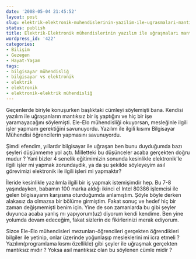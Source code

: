 ```yaml
---
date: '2008-05-04 21:45:52'
layout: post
slug: elektrik-elektronik-muhendislerinin-yazilim-ile-ugrasmalari-mantiksizdir
status: publish
title: Elektrik-Elektronik mühendislerinin yazılım ile uğraşmaları mantıksızdır
wordpress_id: '422'
categories:
- Bilişim
- Gezegen
- Hayat-Yaşam
tags:
- bilgisayar mühendisliğ
- bilgisayar vs elektronik
- elektrik
- elektronik
- elektronik-elektrik mühendisliğ
---
```


Geçenlerde biriyle konuşurken başlıktaki cümleyi söylemişti bana. Kendisi yazılım ile uğraşanların mantıksız bir iş yaptığını ve hiç bir işe yaramayacağını söylemişti. Ele-Elo mühendisliği okuyorsan, mesleğinle ilgili işler yapmam gerektiğini savunuyordu. Yazılım ile ilgili kısımı Bilgisayar Mühendisi öğrencilerin yapmasını savunuyordu.   
  
Şimdi efendim, yıllardır bilgisayar ile uğraşan ben bunu duyduğumda bazı şeyleri düşünmeme yol açtı. Milletteki bu düşünceler acaba gerçekten doğru mudur ? Yani bizler 4 senelik eğitimimizin sonunda kesinlikle elektronik'le ilgili işler mi yapmak zorundaydık, ya da şu şekilde söyleyeyim asıl görevimizi elektronik ile ilgili işleri mi yapmaktır?   
  
İleride kesinlikle yazılımla ilgili bir iş yapmak istemişimdir hep. Bu 7-8 yaşındayken, babamın 100 marka aldığı ikinci el Intel 80386 işlemcisi ile gelen bilgisayarın karşısına oturduğumda anlamıştım. Şöyle böyle derken alakasız da olmazsa bir bölüme girmiştim. Fakat sonuç ve hedef hiç bir zaman değişmemişti benim için. Yine de son zamanlarda bu gibi şeyler duyunca acaba yanlış mı yapıyorum(uz) diyorum kendi kendime. Ben yine yolumda devam edeceğim, fakat sizlerin de fikirlerinizi merak ediyorum.  
  
Sizce Ele-Elo mühendisleri mezunları-öğrencileri gerçekten öğrendikleri bilgiler ile yetinip, onlar üzerinde yoğunlaşıp mesleklerini mi icra etmeli ? Yazılım(programlama kısmı özellikle) gibi şeyler ile uğraşmak gerçekten mantıksız mıdır ? Yoksa asıl mantıksız olan bu söylenen cümle midir ?  
  
  

